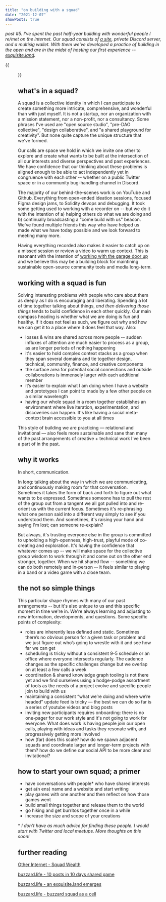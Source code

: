 ```yaml
---
title: "on building with a squad"
date: "2021-12-07"
showPosts: true
---
```


_post #5. I've spent the past half-year building with wonderful people I re/met on the internet. Our squad consists of [a site](https://buzzard.life), private Discord server, and a multisig wallet. With them we've developed a practice of building in the open and are in the midst of hosting our first experience -- [exquisite.land](https://exquisite.land)._

{{<figure src="/IMG_5216.png" >}}

## what's in a squad?

A squad is a collective identity in which I can participate to create something more intricate, comprehensive, and wonderful than with just myself. It is not a startup, nor an organization with a mission statement, nor a non-profit, nor a consultancy. Some phrases I've used are "open source studio", "pre-DAO collective", "design collaborative", and "a shared playground for creativity". But none quite capture the unique structure that we've formed.

Our calls are space we hold in which we invite one other to explore and create what wants to be built at the intersection of all our interests and diverse perspectives and past experiences. We have confidence that our thinking about these problems is aligned enough to be able to act independently yet in congruence with each other -- whether on a public Twitter space or in a community bug-handling channel in Discord.

The majority of our behind-the-scenes work is on YouTube and Github. Everything from open-ended ideation sessions, focused Figma design jams, to Solidity devops and debugging. It took some getting used to working with a recorder on -- but we do it with the intention of a) helping others do what we are doing and b) continually broadcasting a "come build with us" beacon. We've found multiple friends this way who have helped us made what we have today possible and we look forward to meeting many more.

Having everything recorded also makes it easier to catch up on a missed session or review a video to warm up context. This is resonant with the intention of [working with the garage door up](https://notes.andymatuschak.org/Work_with_the_garage_door_up) and we believe this may be a building block for maintining sustainable open-source community tools and media long-term.

## working with a squad is fun

Solving interesting problems with people who care about them as deeply as I do is encouraging and liberating. Spending a lot of time together talking about things, _and then delivering those things_ tends to build confidence in each other quickly. Our main compass heading is whether what we are doing is fun and healthy. If it does not feel as such, we figure out why and how we can get it to a place where it does feel that way. Also:

- losses & wins are shared across more people -- sudden influxes of attention are much easier to process as a group, as are longer periods of nothing happening
- it's easier to hold complex context stacks as a group when they span several domains and tie together design, technical, community, finance, and creative components
- the surface area for potential social connections and outside collaborations is immensely larger with each additional member
- it’s easier to explain what I am doing when I have a website and prototypes I can point to made by a few other people on a similar wavelength
- having our whole squad in a room together establishes an environment where live iteration, experimentation, and discoveries can happen. It's like having a social meta-context brain accessible to you at all times

This style of building we are practicing — relational and invitational — also feels more sustainable and sane than many of the past arrangements of creative + technical work I've been a part of in the past.

## why it works

In short, communication.

In long: talking about the way in which we are communicating, and continuously making room for that conversation. Sometimes it takes the form of back and forth to figure out what wants to be expressed. Sometimes someone has to pull the rest of the group out from a tangent we all got pulled into and re-orient us with the current focus. Sometimes it's re-phrasing what one person said into a different way simply to see if you understood them. And sometimes, it's raising your hand and saying I'm lost; can someone re-explain?

But always, it's trusting everyone else in the group is committed to upholding a high-openness, high-trust, playful mode of co-creating and exploration. It's having the confidence that whatever comes up -- we will make space for the collective group wisdom to work through it and come out on the other end stronger, together. When we hit shared flow -- something we can do both remotely and in-person -- it feels similar to playing in a band or a video game with a close team.

## the not so simple things

This particular shape rhymes with many of our past arrangements -- but it's also unique to us and this specific moment in time we're in. We're always learning and adjusting to new information, developments, and questions. Some specific points of complexity:

- roles are inherently less defined and static. Sometimes there’s no obvious person for a given task or problem and we just figure out who’s going to wrestle with it and see how far we can get
- scheduling is tricky without a consistent 9-5 schedule or an office where everyone intersects regularly. The cadence changes as the specific challenges change but we overlap on at least a few calls a week
- coordination & shared knowledge graph tooling is not there yet and we find ourselves using a hodge-podge assortment of tools as the needs of a project evolve and specific people join to build with us
- maintaining a consistent “what we’re doing and where we’re headed” update feed is tricky — the best we can do so far is a series of youtube videos and blog posts
- inviting new participants requires onboarding: there is no one-pager for our work style and it's not going to work for everyone. What does work is having people join our open calls, playing with ideas and tasks they resonate with, and progressively getting more involved
- how (far) does this scale? how do we spawn adjacent squads and coordinate larger and longer-term projects with them? how do we define our social API to be more clear and invitational?

## how to start your own squad; a primer

- have conversations with people\* who have shared interests
- get a(n ens) name and a website and start writing
- play games with one another and then reflect on how those games went
- build small things together and release them to the world
- go hiking and get burritos together once in a while
- increase the size and scope of your creations

\* _I don't have as much advice for finding these people. I would start with Twitter and local meetups. More thoughts on this soon!_

## further reading

[Other Internet - Squad Wealth](https://otherinter.net/research/squad-wealth/)

[buzzard.life - 10 posts in 10 days shared game](https://buzzard.life/games/BUZZARD-04/)

[buzzard.life - an exquisite.land emerges](https://buzzard.life/games/buzzard-06/)

[buzzard.life - buzzard squad as a cell](https://buzzard.life/posts/kristen/buzzard-squad-as-cell/)
